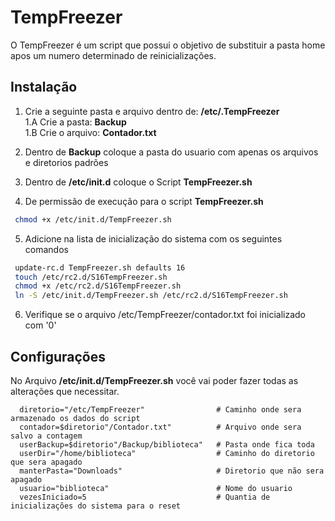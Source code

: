 # TempFreezer

O TempFreezer é um script que possui o objetivo de substituir a pasta home apos um numero determinado de reinicializações.

## Instalação
 
 1. Crie a seguinte pasta e arquivo dentro de: __/etc/.TempFreezer__ </br>
  1.A Crie a pasta: __Backup__ </br>
  1.B Crie o arquivo: __Contador.txt__ </br>
  
 2. Dentro de __Backup__ coloque a pasta do usuario com apenas os arquivos e diretorios padrões </br>
 
 3. Dentro de __/etc/init.d__ coloque o Script __TempFreezer.sh__ </br>
 
 4. De permissão de execução para o script __TempFreezer.sh__ </br>
 ```bash
  chmod +x /etc/init.d/TempFreezer.sh 
 ```
 
 5. Adicione na lista de inicialização do sistema com os seguintes comandos </br>
 ```bash
  update-rc.d TempFreezer.sh defaults 16
  touch /etc/rc2.d/S16TempFreezer.sh
  chmod +x /etc/rc2.d/S16TempFreezer.sh
  ln -S /etc/init.d/TempFreezer.sh /etc/rc2.d/S16TempFreezer.sh
 ```
 
 6. Verifique se o arquivo /etc/TempFreezer/contador.txt foi inicializado com '0'
 
## Configurações

No Arquivo __/etc/init.d/TempFreezer.sh__ você vai poder fazer todas as alterações que necessitar.
  ```shell
    diretorio="/etc/TempFreezer"                # Caminho onde sera armazenado os dados do script
    contador=$diretorio"/Contador.txt"          # Arquivo onde sera salvo a contagem
    userBackup=$diretorio"/Backup/biblioteca"   # Pasta onde fica toda 
    userDir="/home/biblioteca"                  # Caminho do diretorio que sera apagado
    manterPasta="Downloads"                     # Diretorio que não sera apagado
    usuario="biblioteca"                        # Nome do usuario
    vezesIniciado=5                             # Quantia de inicializações do sistema para o reset
  ```
  
  
